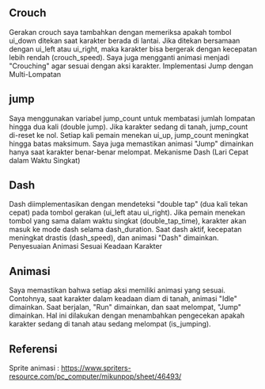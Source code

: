 ## Crouch
Gerakan crouch saya tambahkan dengan memeriksa apakah tombol ui_down ditekan saat karakter berada di lantai. Jika ditekan bersamaan dengan ui_left atau ui_right, maka karakter bisa bergerak dengan kecepatan lebih rendah (crouch_speed). Saya juga mengganti animasi menjadi "Crouching" agar sesuai dengan aksi karakter.
Implementasi Jump dengan Multi-Lompatan

## jump
Saya menggunakan variabel jump_count untuk membatasi jumlah lompatan hingga dua kali (double jump). Jika karakter sedang di tanah, jump_count di-reset ke nol. Setiap kali pemain menekan ui_up, jump_count meningkat hingga batas maksimum. Saya juga memastikan animasi "Jump" dimainkan hanya saat karakter benar-benar melompat.
Mekanisme Dash (Lari Cepat dalam Waktu Singkat)

## Dash
Dash diimplementasikan dengan mendeteksi "double tap" (dua kali tekan cepat) pada tombol gerakan (ui_left atau ui_right). Jika pemain menekan tombol yang sama dalam waktu singkat (double_tap_time), karakter akan masuk ke mode dash selama dash_duration. Saat dash aktif, kecepatan meningkat drastis (dash_speed), dan animasi "Dash" dimainkan.
Penyesuaian Animasi Sesuai Keadaan Karakter

## Animasi
Saya memastikan bahwa setiap aksi memiliki animasi yang sesuai. Contohnya, saat karakter dalam keadaan diam di tanah, animasi "Idle" dimainkan. Saat berjalan, "Run" dimainkan, dan saat melompat, "Jump" dimainkan. Hal ini dilakukan dengan menambahkan pengecekan apakah karakter sedang di tanah atau sedang melompat (is_jumping).


## Referensi
Sprite animasi : https://www.spriters-resource.com/pc_computer/mikunpop/sheet/46493/
